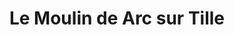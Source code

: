 ---
title: "Le Moulin de Arc sur Tille"
url: /arc-sur-tille/le-moulin-de-arc-sur-tille/
shop: boulangerie
---